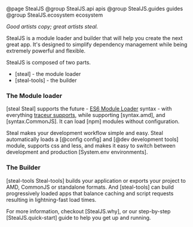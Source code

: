 @page StealJS
@group StealJS.api apis
@group StealJS.guides guides
@group StealJS.ecosystem ecosystem

_Good artists copy; great artists steal._

StealJS is a module loader and builder that will help you create the next great app. It's designed to simplify dependency management while being extremely powerful and flexible.

StealJS is composed of two parts.
- [steal] - the module loader
- [steal-tools] - the builder

### The Module loader
[steal Steal] supports the future - [ES6 Module Loader](https://github.com/ModuleLoader/es6-module-loader) syntax -
with everything [traceur supports](https://github.com/google/traceur-compiler/wiki/LanguageFeatures),
while supporting [syntax.amd], and [syntax.CommonJS]. It can load [npm] modules without configuration.

Steal makes your development workflow simple and easy. Steal automatically
loads a [@config config] and [@dev development tools] module, supports css and less, and makes it easy to switch
between development and production [System.env environments].

### The Builder
[steal-tools Steal-tools] builds your application or exports your project to AMD, CommonJS or standalone formats.
And [steal-tools] can build progressively loaded apps that balance caching and script requests resulting in lightning-fast load times.

For more information, checkout [StealJS.why], or our step-by-step [StealJS.quick-start] guide to help you get up and running.
